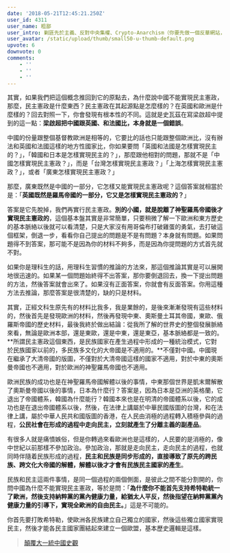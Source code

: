 ```yaml
---
date: '2018-05-21T12:45:21.250Z'
user_id: 4311
user_name: 粗鄙
user_intro: 剿匪先於主義、反對中央集權、Crypto-Anarchism（你要先做一個反華網站，然後再把它賣給共產黨）
user_avatar: /static/upload/thumb/small50-u-thumb-default.png
upvote: 6
downvote: 0
comments:
    - ''
    - ''
    - ''
---
```


其實，如果我們把這個概念推回到它的原點去，為什麼說中國不能實現民主憲政，那麼，民主憲政是什麼東西？民主憲政在其起源點是怎麼樣的？在英國和歐洲是什麼樣的？回去對照一下，你會發現有根本性的不同。這就是史瓦茲在寫梁啟超中提到的這一點：**梁啟超把中國跟英國、和法國比，本身就是一個錯誤**。

中國的份量跟整個基督教歐洲是相等的，它要比的話也只能跟整個歐洲比，沒有辦法和英國和法國這樣的地方性國家比，你如果要問「英國和法國是怎樣實現民主的？」，「韓國和日本是怎樣實現民主的？」，那麼跟他相對的問題，那就不是「中國怎樣實現民主憲政？」，而是「台灣怎樣實現民主憲政？」「上海怎樣實現民主憲政？」，或者「廣東怎樣實現民主憲政？」

那麼，廣東既然是中國的一部分，它怎樣又能實現民主憲政呢？這個答案就相當於是：「**英國既然是羅馬帝國的一部分，它又是怎樣實現民主憲政的？**」

答案是它先脫掉，我們再實行民主憲政。**別的小國，就是脫離了神聖羅馬帝國後才實現民主憲政的**，這個基本盤其實是非常簡單，只要稍微了解一下歐洲和東方歷史的基本脈絡以後就可以看清楚，只是大家沒有用哥倫布打破雞蛋的勇氣，去打破這個框架，倒退一步，看看你自己提出的問題是不是有問題？本身就有問題。如果問題得不到答案，那可能不是因為你的材料不夠多，而是因為你提問題的方式首先就不對。

如果你是理科生的話，用理科生習慣的推論的方法來，那這個推論其實是可以展開地很迅速的。如果某一個問題始終得不出答案，那你要倒退回去，換一下提出問題的方法，然後答案就會出來了。如果沒有正面答案，你就會有反面答案。你用這種方法去推論，那麼答案是很清楚的，缺的只是材料。

其實，正經文科生原先有的材料比我多，我是業餘的，是後來漸漸發現有這些材料的，然後首先是發現歐洲的材料，然後再發現中東、奧斯曼土耳其帝國，東歐、俄羅斯帝國的歷史材料，最後我終於做出結論：從我所了解的世界史的整個發展脈絡來看，無論是歐洲本部，還是東歐，還是中東，還是東亞，基本脈絡都是一致的。**所謂民主憲政這個東西，是民族國家在產生過程中形成的一種統治模式，它對於民族國家以前的，多民族多文化的大帝國是不適用的。**不僅對中國。中國現在繼承了大清帝國的版圖，不僅對於大清帝國這樣的國家不適用，對於中東的奧斯曼帝國也不適用，對於歐洲的神聖羅馬帝國也不適用。

歐洲民族的成功也是在神聖羅馬帝國解體以後的事情，中東那個世界是凱末爾解散了奧斯曼帝國以後的事情，日本為什麼行？答案是，因為日本是亞洲的英格蘭，它退出了帝國體系，韓國為什麼能行？韓國本來也是在明清的帝國體系以後，它的成功也是在退出帝國體系以後，然後，在法律上講屬於中華民國版圖的台灣，和在法律上講，屬於中華人民共和國版圖的香港，在人民由消極的過程轉入積極參與的過程，**公民社會在形成的過程中走向民主，立刻就產生了分離主義的副產品**。

有很多人就是痛憤嫉俗，但是你轉過來看歐洲也是這樣的，人民要的是消極的，像中世紀以前那樣不參加政治。參加政治，那就是走向民主，走向民主的過程，也就同時伴隨着民族形成的過程，**民主和民族是同步形成的，直接導致了原先的跨民族、跨文化大帝國的解體，解體以後才才會有民族民主國家的產生**。

民族和民主這兩件事情，是同一個過程的兩個側面，是彼此之間不能分割開的，你問中國為什麼不能實現民主憲政，等於是問：「**為什麼你不能首先支持希特勒統一了歐洲，然後支持納粹黨的黨內健康力量，給猶太人平反，然後指望在納粹黨黨內健康力量的引導下，實現全歐洲的自由民主。**」這是不可能的。

你首先要打敗希特勒，使歐洲各民族建立自己獨立的國家，然後這些獨立國家實現民主，然後才能各民主國家團結起來建立一個歐盟，基本歷史邏輯是這樣。

> [顛覆大一統中國史觀](https://medium.com/@viewswise/劉仲敬-顛覆大一統中國史觀-b2716ee1213c)
